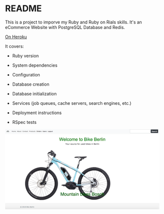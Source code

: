 # README

This is a project to imporve my Ruby and Ruby on Rials skills.
It's an eCommerce Website with PostgreSQL Database and Redis.

[On Heroku](https://bikesberlincom.herokuapp.com/)

It covers:

* Ruby version

* System dependencies

* Configuration

* Database creation

* Database initialization

* Services (job queues, cache servers, search engines, etc.)

* Deployment instructions

* RSpec tests

![Screenshot](https://github.com/elivanK/commerce_webapp/blob/main/app/assets/images/screenshotec.png)
